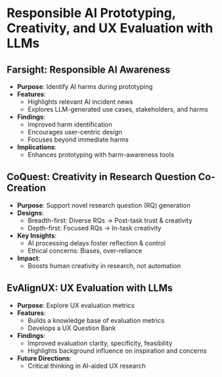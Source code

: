 # Responsible AI Prototyping, Creativity, and UX Evaluation with LLMs
## Farsight: Responsible AI Awareness
- **Purpose**: Identify AI harms during prototyping
- **Features**:
  - Highlights relevant AI incident news
  - Explores LLM-generated use cases, stakeholders, and harms
- **Findings**:
  - Improved harm identification
  - Encourages user-centric design
  - Focuses beyond immediate harms
- **Implications**:
  - Enhances prototyping with harm-awareness tools
## CoQuest: Creativity in Research Question Co-Creation
- **Purpose**: Support novel research question (RQ) generation
- **Designs**:
  - Breadth-first: Diverse RQs → Post-task trust & creativity
  - Depth-first: Focused RQs → In-task creativity
- **Key Insights**:
  - AI processing delays foster reflection & control
  - Ethical concerns: Biases, over-reliance
- **Impact**:
  - Boosts human creativity in research, not automation
## EvAlignUX: UX Evaluation with LLMs
- **Purpose**: Explore UX evaluation metrics
- **Features**:
  - Builds a knowledge base of evaluation metrics
  - Develops a UX Question Bank
- **Findings**:
  - Improved evaluation clarity, specificity, feasibility
  - Highlights background influence on inspiration and concerns
- **Future Directions**:
  - Critical thinking in AI-aided UX research